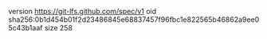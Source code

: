 version https://git-lfs.github.com/spec/v1
oid sha256:0b1d454b01f2d23486845e68837457f96fbc1e822565b46862a9ee05c43b1aaf
size 258
